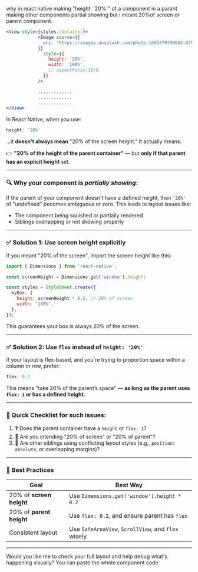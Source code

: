 why in react native making "height: '20%'" of a component in a parant  making other components partial showing but i meant 20%of screen or parent component.

```jsx
<View style={styles.container}>
            <Image source={{
              uri: "https://images.unsplash.com/photo-1605379399642-870262d3d051?q=80&w=3006&auto=format&fit=crop&ixlib=rb-4.1.0&ixid=M3wxMjA3fDB8MHxwaG90by1wYWdlfHx8fGVufDB8fHx8fA%3D%3D"
            }}
              style={{
                height: '20%',
                width: '100%',
                // aspectRatio:16/9
              }}
            />

            .............
            .............
            .............
</View>
```
In React Native, when you use:

```js
height: '20%'
```

…it **doesn't always mean** "20% of the screen height." It actually means:

👉 **"20% of the height of the parent container"** — but **only if that parent has an explicit height** set.

---

### 🔍 Why your component is *partially showing*:

If the parent of your component doesn't have a defined height, then `'20%'` of "undefined" becomes ambiguous or zero. This leads to layout issues like:

* The component being squished or partially rendered
* Siblings overlapping or not showing properly

---

### ✅ Solution 1: Use screen height explicitly

If you meant "20% of the screen", import the screen height like this:

```js
import { Dimensions } from 'react-native';

const screenHeight = Dimensions.get('window').height;

const styles = StyleSheet.create({
  myBox: {
    height: screenHeight * 0.2, // 20% of screen
    width: '100%',
  },
});
```

This guarantees your box is always 20% of the screen.

---

### ✅ Solution 2: Use `flex` instead of `height: '20%'`

If your layout is flex-based, and you're trying to proportion space within a column or row, prefer:

```js
flex: 0.2
```

This means "take 20% of the parent’s space" — **as long as the parent uses `flex: 1` or has a defined height.**

---

### 👣 Quick Checklist for such issues:

1. ❓ Does the parent container have a `height` or `flex: 1`?
2. 🧮 Are you intending "20% of screen" or "20% of parent"?
3. 🧱 Are other siblings using conflicting layout styles (e.g., `position: absolute`, or overlapping margins)?

---

### 🎯 Best Practices

| Goal                     | Best Way                                            |
| ------------------------ | --------------------------------------------------- |
| 20% of **screen height** | Use `Dimensions.get('window').height * 0.2`         |
| 20% of **parent height** | Use `flex: 0.2`, and ensure parent has `flex`       |
| Consistent layout        | Use `SafeAreaView`, `ScrollView`, and `flex` wisely |

---

Would you like me to check your full layout and help debug what's happening visually? You can paste the whole component code.
